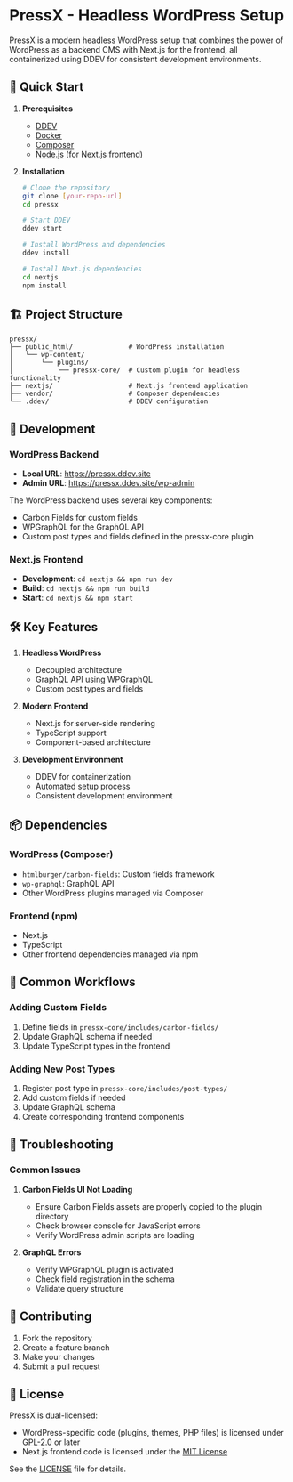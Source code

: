 # PressX - Headless WordPress Setup

PressX is a modern headless WordPress setup that combines the power of WordPress as a backend CMS with Next.js for the frontend, all containerized using DDEV for consistent development environments.

## 🚀 Quick Start

1. **Prerequisites**
   - [DDEV](https://ddev.readthedocs.io/en/stable/)
   - [Docker](https://www.docker.com/)
   - [Composer](https://getcomposer.org/)
   - [Node.js](https://nodejs.org/) (for Next.js frontend)

2. **Installation**
   ```bash
   # Clone the repository
   git clone [your-repo-url]
   cd pressx

   # Start DDEV
   ddev start

   # Install WordPress and dependencies
   ddev install

   # Install Next.js dependencies
   cd nextjs
   npm install
   ```

## 🏗️ Project Structure

```
pressx/
├── public_html/              # WordPress installation
│   └── wp-content/
│       └── plugins/
│           └── pressx-core/  # Custom plugin for headless functionality
├── nextjs/                   # Next.js frontend application
├── vendor/                   # Composer dependencies
└── .ddev/                    # DDEV configuration
```

## 🔧 Development

### WordPress Backend

- **Local URL**: https://pressx.ddev.site
- **Admin URL**: https://pressx.ddev.site/wp-admin

The WordPress backend uses several key components:
- Carbon Fields for custom fields
- WPGraphQL for the GraphQL API
- Custom post types and fields defined in the pressx-core plugin

### Next.js Frontend

- **Development**: `cd nextjs && npm run dev`
- **Build**: `cd nextjs && npm run build`
- **Start**: `cd nextjs && npm start`

## 🛠️ Key Features

1. **Headless WordPress**
   - Decoupled architecture
   - GraphQL API using WPGraphQL
   - Custom post types and fields

2. **Modern Frontend**
   - Next.js for server-side rendering
   - TypeScript support
   - Component-based architecture

3. **Development Environment**
   - DDEV for containerization
   - Automated setup process
   - Consistent development environment

## 📦 Dependencies

### WordPress (Composer)
- `htmlburger/carbon-fields`: Custom fields framework
- `wp-graphql`: GraphQL API
- Other WordPress plugins managed via Composer

### Frontend (npm)
- Next.js
- TypeScript
- Other frontend dependencies managed via npm

## 🔄 Common Workflows

### Adding Custom Fields
1. Define fields in `pressx-core/includes/carbon-fields/`
2. Update GraphQL schema if needed
3. Update TypeScript types in the frontend

### Adding New Post Types
1. Register post type in `pressx-core/includes/post-types/`
2. Add custom fields if needed
3. Update GraphQL schema
4. Create corresponding frontend components

## 🚨 Troubleshooting

### Common Issues

1. **Carbon Fields UI Not Loading**
   - Ensure Carbon Fields assets are properly copied to the plugin directory
   - Check browser console for JavaScript errors
   - Verify WordPress admin scripts are loading

2. **GraphQL Errors**
   - Verify WPGraphQL plugin is activated
   - Check field registration in the schema
   - Validate query structure

## 📝 Contributing

1. Fork the repository
2. Create a feature branch
3. Make your changes
4. Submit a pull request

## 📄 License

PressX is dual-licensed:

- WordPress-specific code (plugins, themes, PHP files) is licensed under [GPL-2.0](https://www.gnu.org/licenses/old-licenses/gpl-2.0.en.html) or later
- Next.js frontend code is licensed under the [MIT License](https://opensource.org/licenses/MIT)

See the [LICENSE](LICENSE) file for details.
